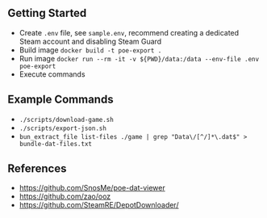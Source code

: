 ## Getting Started
- Create `.env` file, see `sample.env`, recommend creating a dedicated Steam account and disabling Steam Guard
- Build image `docker build -t poe-export .`
- Run image `docker run --rm -it -v ${PWD}/data:/data --env-file .env poe-export`
- Execute commands

## Example Commands
- `./scripts/download-game.sh`
- `./scripts/export-json.sh`
- `bun_extract_file list-files ./game | grep "Data\/[^/]*\.dat$" > bundle-dat-files.txt`

## References
- https://github.com/SnosMe/poe-dat-viewer
- https://github.com/zao/ooz
- https://github.com/SteamRE/DepotDownloader/